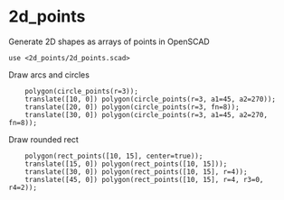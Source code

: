 # 2d_points
Generate 2D shapes as arrays of points in OpenSCAD

~~~scad
use <2d_points/2d_points.scad>
~~~

Draw arcs and circles
~~~
    polygon(circle_points(r=3));
    translate([10, 0]) polygon(circle_points(r=3, a1=45, a2=270));
    translate([20, 0]) polygon(circle_points(r=3, fn=8));
    translate([30, 0]) polygon(circle_points(r=3, a1=45, a2=270, fn=8));
~~~

Draw rounded rect
~~~scad
    polygon(rect_points([10, 15], center=true));
    translate([15, 0]) polygon(rect_points([10, 15]));
    translate([30, 0]) polygon(rect_points([10, 15], r=4));
    translate([45, 0]) polygon(rect_points([10, 15], r=4, r3=0, r4=2));
~~~

